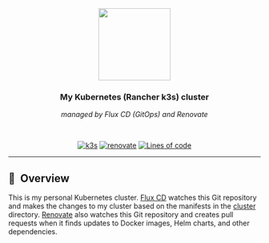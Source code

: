 <div align="center">

<img src="https://camo.githubusercontent.com/5b298bf6b0596795602bd771c5bddbb963e83e0f/68747470733a2f2f692e696d6775722e636f6d2f7031527a586a512e706e67" align="center" width="144px" height="144px"/>

### My Kubernetes (Rancher k3s) cluster 

_managed by Flux CD (GitOps) and Renovate_

</div>

<br/>

<div align="center">


[![k3s](https://img.shields.io/badge/k3s-v1.22.4-brightgreen?style=for-the-badge&logo=kubernetes&logoColor=white)](https://k3s.io/)
[![renovate](https://img.shields.io/badge/renovate-enabled-brightgreen?style=for-the-badge&logo=renovatebot&logoColor=white)](https://github.com/renovatebot/renovate)
[![Lines of code](https://img.shields.io/tokei/lines/github/zhorvath83/kube-cluster?style=for-the-badge&color=brightgreen&label=lines&logo=codefactor&logoColor=white)](https://github.com/zhorvath83/kube-cluster/graphs/contributors)
  
</div>


---

## :book:&nbsp; Overview

This is my personal Kubernetes cluster. [Flux CD](https://github.com/fluxcd/flux2) watches this Git repository and makes the changes to my cluster based on the manifests in the [cluster](./cluster/) directory. [Renovate](https://github.com/renovatebot/renovate) also watches this Git repository and creates pull requests when it finds updates to Docker images, Helm charts, and other dependencies.
